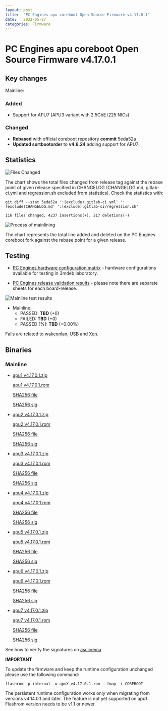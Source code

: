 ```yaml
---
layout: post
title:  "PC Engines apu coreboot Open Source Firmware v4.17.0.1"
date:   2022-05-27
categories: Firmware
---
```


# PC Engines apu coreboot Open Source Firmware v4.17.0.1

## Key changes

Mainline:

### Added

- Support for APU7 (APU3 variant with 2.5GbE i225 NICs)

### Changed

- **Rebased** with official coreboot repository **commit** 5eda52a
- **Updated sortbootorder** to **v4.6.24** adding support for APU7

## Statistics

![Files Changed](https://cloud.3mdeb.com/index.php/s/FIXME/preview)

The chart shows the total files changed from release tag against the rebase
point of given release specified in CHANGELOG (CHANGELOG.md, gitlab-ci.yml
and regression.sh excluded from statistics). Check the statistics with:

```
git diff --stat 5eda52a ':(exclude).gitlab-ci.yml' ':(exclude)CHANGELOG.md' ':(exclude).gitlab-ci/regression.sh'
```

`116 files changed, 4237 insertions(+), 217 deletions(-)`

![Process of mainlining](https://cloud.3mdeb.com/index.php/s/nynFwrwrqLqeSrN/preview)

The chart represents the total line added and deleted on the PC Engines
coreboot fork against the rebase point for a given release.

## Testing

* [PC Engines hardware configuration matrix](https://cloud.3mdeb.com/index.php/s/4n9rT4yMsKezHsR/preview) -
  hardware configurations available for testing in 3mdeb laboratory.

* [PC Engines release validation results](https://docs.google.com/spreadsheets/d/1_uRhVo9eYeZONnelymonYp444zYHT_Q_qmJEJ8_XqJc/edit#gid=0) -
  please note there are separate sheets for each board-release.

![Mainline test results](https://cloud.3mdeb.com/index.php/s/FIXME/preview)

* Mainline:
  * PASSED: **TBD** (+0)
  * FAILED: **TBD** (+0)
  * PASSED [%]: **TBD** (+0.00%)

Fails are related to
[wakeonlan](https://github.com/pcengines/apu2-documentation/issues/282),
[USB](https://github.com/pcengines/apu2-documentation/issues/277) and
[Xen](https://github.com/pcengines/apu2-documentation/issues/109).

## Binaries

### Mainline

* [apu1 v4.17.0.1.zip](https://3mdeb.com/open-source-firmware/pcengines/apu1/apu1_v4.17.0.1.zip)

  [apu1 v4.17.0.1.rom](https://3mdeb.com/open-source-firmware/pcengines/apu1/apu1_v4.17.0.1.rom)

  [SHA256 file](https://3mdeb.com/open-source-firmware/pcengines/apu1/apu1_v4.17.0.1.SHA256)

  [SHA256 sig](https://3mdeb.com/open-source-firmware/pcengines/apu1/apu1_v4.17.0.1.SHA256.sig)

* [apu2 v4.17.0.1.zip](https://3mdeb.com/open-source-firmware/pcengines/apu2/apu2_v4.17.0.1.zip)

  [apu2 v4.17.0.1.rom](https://3mdeb.com/open-source-firmware/pcengines/apu2/apu2_v4.17.0.1.rom)

  [SHA256 file](https://3mdeb.com/open-source-firmware/pcengines/apu2/apu2_v4.17.0.1.SHA256)

  [SHA256 sig](https://3mdeb.com/open-source-firmware/pcengines/apu2/apu2_v4.17.0.1.SHA256.sig)

* [apu3 v4.17.0.1.zip](https://3mdeb.com/open-source-firmware/pcengines/apu3/apu3_v4.17.0.1.zip)

  [apu3 v4.17.0.1.rom](https://3mdeb.com/open-source-firmware/pcengines/apu3/apu3_v4.17.0.1.rom)

  [SHA256 file](https://3mdeb.com/open-source-firmware/pcengines/apu3/apu3_v4.17.0.1.SHA256)

  [SHA256 sig](https://3mdeb.com/open-source-firmware/pcengines/apu3/apu3_v4.17.0.1.SHA256.sig)

* [apu4 v4.17.0.1.zip](https://3mdeb.com/open-source-firmware/pcengines/apu4/apu4_v4.17.0.1.zip)

  [apu4 v4.17.0.1.rom](https://3mdeb.com/open-source-firmware/pcengines/apu4/apu4_v4.17.0.1.rom)

  [SHA256 file](https://3mdeb.com/open-source-firmware/pcengines/apu4/apu4_v4.17.0.1.SHA256)

  [SHA256 sig](https://3mdeb.com/open-source-firmware/pcengines/apu4/apu4_v4.17.0.1.SHA256.sig)

* [apu5 v4.17.0.1.zip](https://3mdeb.com/open-source-firmware/pcengines/apu5/apu5_v4.17.0.1.zip)

  [apu5 v4.17.0.1.rom](https://3mdeb.com/open-source-firmware/pcengines/apu5/apu5_v4.17.0.1.rom)

  [SHA256 file](https://3mdeb.com/open-source-firmware/pcengines/apu5/apu5_v4.17.0.1.SHA256)

  [SHA256 sig](https://3mdeb.com/open-source-firmware/pcengines/apu5/apu5_v4.17.0.1.SHA256.sig)

* [apu6 v4.17.0.1.zip](https://3mdeb.com/open-source-firmware/pcengines/apu6/apu6_v4.17.0.1.zip)

  [apu6 v4.17.0.1.rom](https://3mdeb.com/open-source-firmware/pcengines/apu6/apu6_v4.17.0.1.rom)

  [SHA256 file](https://3mdeb.com/open-source-firmware/pcengines/apu6/apu6_v4.17.0.1.SHA256)

  [SHA256 sig](https://3mdeb.com/open-source-firmware/pcengines/apu6/apu6_v4.17.0.1.SHA256.sig)

* [apu7 v4.17.0.1.zip](https://3mdeb.com/open-source-firmware/pcengines/apu7/apu7_v4.17.0.1.zip)

  [apu7 v4.17.0.1.rom](https://3mdeb.com/open-source-firmware/pcengines/apu7/apu7_v4.17.0.1.rom)

  [SHA256 file](https://3mdeb.com/open-source-firmware/pcengines/apu7/apu7_v4.17.0.1.SHA256)

  [SHA256 sig](https://3mdeb.com/open-source-firmware/pcengines/apu7/apu7_v4.17.0.1.SHA256.sig)

See how to verify the signatures on [asciinema](https://asciinema.org/a/475909)

**IMPORTANT**

To update the firmware and keep the runtime configuration unchanged please
use the following command:

```
flashrom -p internal -w apuX_v4.17.0.1.rom --fmap -i COREBOOT
```

The persistent runtime configuration works only when migrating from versions
v4.14.0.1 and later. The feature is not yet supported on apu1. Flashrom version
needs to be v1.1 or newer.
